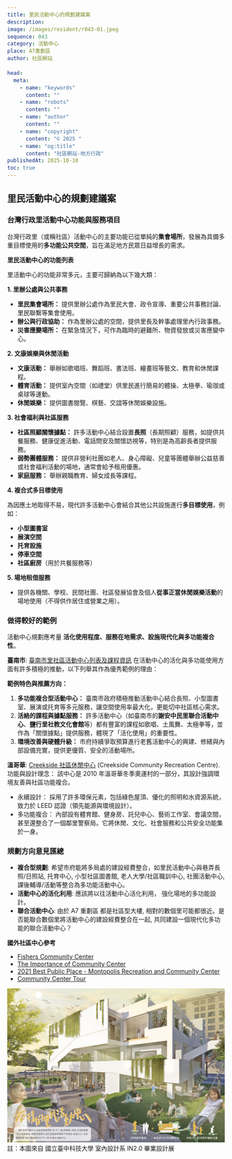 ```yaml
---
title: 里民活動中心的規劃建議案
description:
image: /images/resident/r043-01.jpeg
sequence: 043
category: 活動中心
place: A7重劃區
author: 社區網站

head:
  meta:
    - name: "keywords"
      content: ""
    - name: "robots"
      content: ""
    - name: "author"
      content: ""
    - name: "copyright"
      content: "© 2025 "
    - name: "og:title"
      content: "社區網站-地方行政"
publishedAt: 2025-10-10
toc: true
---
```


## 里民活動中心的規劃建議案

### 台灣行政里活動中心功能與服務項目

台灣行政里（或稱社區）活動中心的主要功能已從單純的**集會場所**，發展為具備多重目標使用的**多功能公共空間**，旨在滿足地方民眾日益增長的需求。

**里民活動中心的功能列表**

里活動中心的功能非常多元，主要可歸納為以下幾大類：

**1. 里辦公處與公共事務**

- **里民集會場所：** 提供里辦公處作為里民大會、政令宣導、重要公共事務討論、里民聯繫等集會使用。
- **辦公與行政協助：** 作為里辦公處的空間，提供里長及幹事處理里內行政事務。
- **災害應變場所：** 在緊急情況下，可作為臨時的避難所、物資發放或災害應變中心。

**2. 文康娛樂與休閒活動**

- **文康活動：** 舉辦如歌唱班、舞蹈班、書法班、繪畫班等藝文、教育和休閒課程。
- **體育活動：** 提供室內空間（如禮堂）供里民進行簡易的體操、太極拳、瑜珈或桌球等運動。
- **休閒娛樂：** 提供圖書閱覽、棋藝、交誼等休閒娛樂設施。

**3. 社會福利與社區服務**

- **社區照顧關懷據點：** 許多活動中心結合設置**長照**（長期照顧）服務，如提供共餐服務、健康促進活動、電話問安及關懷訪視等，特別是為高齡長者提供服務。
- **弱勢團體服務：** 提供非營利社團如老人、身心障礙、兒童等團體舉辦公益慈善或社會福利活動的場地，通常會給予租用優惠。
- **家庭服務：** 舉辦親職教育、婦女成長等課程。

**4. 複合式多目標使用**

為因應土地取得不易，現代許多活動中心會結合其他公共設施進行**多目標使用**，例如：

- **小型圖書室**
- **展演空間**
- **托育設施**
- **停車空間**
- **社區廚房**（用於共餐服務等）

**5. 場地租借服務**

- 提供各機關、學校、民間社團、社區發展協會及個人**從事正當休閒娛樂活動**的場地使用（不得供作居住或營業之用）。

### 做得較好的範例

活動中心規劃應考量 **活化使用程度、服務在地需求、設施現代化與多功能複合性**。

**臺南市**: <a href="https://tnda.tainan.gov.tw/acthouse/actcenter.asp">臺南市里社區活動中心列表及課程資訊</a>
在活動中心的活化與多功能使用方面有許多積極的推動，以下列舉其作為優秀範例的理由：

**範例特色與推薦方向：**

1.  **多功能複合型活動中心：** 臺南市政府積極推動活動中心結合長照、小型圖書室、展演或托育等多元服務，讓空間使用率最大化，更能切中社區核心需求。
2.  **活絡的課程與據點服務：** 許多活動中心（如臺南市的**謝安中民里聯合活動中心**、**鹽行里社教文化會館**等）都有豐富的課程如歌唱、土風舞、太極拳等，並作為「關懷據點」提供服務，體現了「活化使用」的重要性。
3.  **環境改善與硬體升級：** 市府持續爭取預算進行老舊活動中心的興建、修繕與內部設備充實，提供更優質、安全的活動場所。

**溫哥華**: <a href="https://vancouver.ca/parks-recreation-culture/creekside-community-recreation-centre.aspx">Creekside 社區休閒中心</a> (Creekside Community Recreation Centre).
功能與設計理念： 該中心是 2010 年溫哥華冬季奧運村的一部分，其設計強調環境友善與社區功能複合。

- 永續設計： 採用了許多環保元素，包括綠色屋頂、優化的照明和水資源系統，致力於 LEED 認證（領先能源與環境設計）。
- 多功能複合： 內部設有體育館、健身房、託兒中心、藝術工作室、會議空間，甚至還整合了一個鄰里警察局。它將休閒、文化、社會服務和公共安全功能集於一身。

### 規劃方向意見匯總

- **複合型規劃**: 希望市府能將多局處的建設經費整合，如里民活動中心與巷弄長照/日照站, 托育中心, 小型社區圖書館, 老人大學/社區職訓中心, 社團活動中心, 課後輔導/活動等整合為多功能活動中心。
- **活動中心的活化利用**: 應該將以往活動中心活化利用， 強化場地的多功能設計。
- **聯合活動中心**: 由於 A7 重劃區 都是社區型大樓, 相對的數個里可能都很近。是否能聯合數個里將活動中心的建設經費整合在一起, 共同建設一個現代化多功能的聯合活動中心？

**國外社區中心參考**

- <a href="https://www.youtube.com/watch?v=q8PT_SgTWY4">Fishers Community Center</a>
- <a href="https://www.youtube.com/watch?v=SSm1q09VFIk">The Importance of Community Center</a>
- <a href="https://www.youtube.com/watch?v=Y2yUJkfWOd8">2021 Best Public Place - Montopolis Recreation and Community Center</a>
- <a href="https://www.youtube.com/watch?v=Ai2M1icQbUw">Community Center Tour</a>

![r043-01.jpeg](/images/resident/r043-01.jpeg)
註：本圖來自 國立臺中科技大學 室內設計系 IN2.0 畢業設計展
